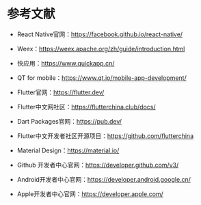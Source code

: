 # 参考文献

- React Native官网：https://facebook.github.io/react-native/

- Weex：https://weex.apache.org/zh/guide/introduction.html

- 快应用：https://www.quickapp.cn/

- QT for mobile：https://www.qt.io/mobile-app-development/

- Flutter官网：https://flutter.dev/

- Flutter中文网社区：https://flutterchina.club/docs/

- Dart Packages官网：https://pub.dev/

- Flutter中文开发者社区开源项目：https://github.com/flutterchina

- Material Design：https://material.io/

- Github 开发者中心官网：https://developer.github.com/v3/

- Android开发者中心官网：https://developer.android.google.cn/

- Apple开发者中心官网：https://developer.apple.com/

  